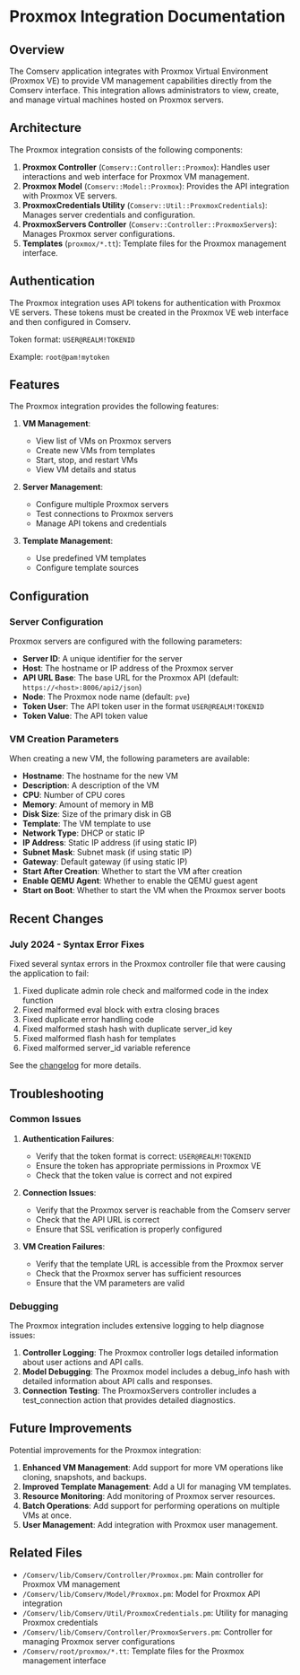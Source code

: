 # Proxmox Integration Documentation

## Overview

The Comserv application integrates with Proxmox Virtual Environment (Proxmox VE) to provide VM management capabilities directly from the Comserv interface. This integration allows administrators to view, create, and manage virtual machines hosted on Proxmox servers.

## Architecture

The Proxmox integration consists of the following components:

1. **Proxmox Controller** (`Comserv::Controller::Proxmox`): Handles user interactions and web interface for Proxmox VM management.
2. **Proxmox Model** (`Comserv::Model::Proxmox`): Provides the API integration with Proxmox VE servers.
3. **ProxmoxCredentials Utility** (`Comserv::Util::ProxmoxCredentials`): Manages server credentials and configuration.
4. **ProxmoxServers Controller** (`Comserv::Controller::ProxmoxServers`): Manages Proxmox server configurations.
5. **Templates** (`proxmox/*.tt`): Template files for the Proxmox management interface.

## Authentication

The Proxmox integration uses API tokens for authentication with Proxmox VE servers. These tokens must be created in the Proxmox VE web interface and then configured in Comserv.

Token format: `USER@REALM!TOKENID`

Example: `root@pam!mytoken`

## Features

The Proxmox integration provides the following features:

1. **VM Management**:
   - View list of VMs on Proxmox servers
   - Create new VMs from templates
   - Start, stop, and restart VMs
   - View VM details and status

2. **Server Management**:
   - Configure multiple Proxmox servers
   - Test connections to Proxmox servers
   - Manage API tokens and credentials

3. **Template Management**:
   - Use predefined VM templates
   - Configure template sources

## Configuration

### Server Configuration

Proxmox servers are configured with the following parameters:

- **Server ID**: A unique identifier for the server
- **Host**: The hostname or IP address of the Proxmox server
- **API URL Base**: The base URL for the Proxmox API (default: `https://<host>:8006/api2/json`)
- **Node**: The Proxmox node name (default: `pve`)
- **Token User**: The API token user in the format `USER@REALM!TOKENID`
- **Token Value**: The API token value

### VM Creation Parameters

When creating a new VM, the following parameters are available:

- **Hostname**: The hostname for the new VM
- **Description**: A description of the VM
- **CPU**: Number of CPU cores
- **Memory**: Amount of memory in MB
- **Disk Size**: Size of the primary disk in GB
- **Template**: The VM template to use
- **Network Type**: DHCP or static IP
- **IP Address**: Static IP address (if using static IP)
- **Subnet Mask**: Subnet mask (if using static IP)
- **Gateway**: Default gateway (if using static IP)
- **Start After Creation**: Whether to start the VM after creation
- **Enable QEMU Agent**: Whether to enable the QEMU guest agent
- **Start on Boot**: Whether to start the VM when the Proxmox server boots

## Recent Changes

### July 2024 - Syntax Error Fixes

Fixed several syntax errors in the Proxmox controller file that were causing the application to fail:

1. Fixed duplicate admin role check and malformed code in the index function
2. Fixed malformed eval block with extra closing braces
3. Fixed duplicate error handling code
4. Fixed malformed stash hash with duplicate server_id key
5. Fixed malformed flash hash for templates
6. Fixed malformed server_id variable reference

See the [changelog](changelog/2024-07-proxmox-controller-fixes.md) for more details.

## Troubleshooting

### Common Issues

1. **Authentication Failures**:
   - Verify that the token format is correct: `USER@REALM!TOKENID`
   - Ensure the token has appropriate permissions in Proxmox VE
   - Check that the token value is correct and not expired

2. **Connection Issues**:
   - Verify that the Proxmox server is reachable from the Comserv server
   - Check that the API URL is correct
   - Ensure that SSL verification is properly configured

3. **VM Creation Failures**:
   - Verify that the template URL is accessible from the Proxmox server
   - Check that the Proxmox server has sufficient resources
   - Ensure that the VM parameters are valid

### Debugging

The Proxmox integration includes extensive logging to help diagnose issues:

1. **Controller Logging**: The Proxmox controller logs detailed information about user actions and API calls.
2. **Model Debugging**: The Proxmox model includes a debug_info hash with detailed information about API calls and responses.
3. **Connection Testing**: The ProxmoxServers controller includes a test_connection action that provides detailed diagnostics.

## Future Improvements

Potential improvements for the Proxmox integration:

1. **Enhanced VM Management**: Add support for more VM operations like cloning, snapshots, and backups.
2. **Improved Template Management**: Add a UI for managing VM templates.
3. **Resource Monitoring**: Add monitoring of Proxmox server resources.
4. **Batch Operations**: Add support for performing operations on multiple VMs at once.
5. **User Management**: Add integration with Proxmox user management.

## Related Files

- `/Comserv/lib/Comserv/Controller/Proxmox.pm`: Main controller for Proxmox VM management
- `/Comserv/lib/Comserv/Model/Proxmox.pm`: Model for Proxmox API integration
- `/Comserv/lib/Comserv/Util/ProxmoxCredentials.pm`: Utility for managing Proxmox credentials
- `/Comserv/lib/Comserv/Controller/ProxmoxServers.pm`: Controller for managing Proxmox server configurations
- `/Comserv/root/proxmox/*.tt`: Template files for the Proxmox management interface